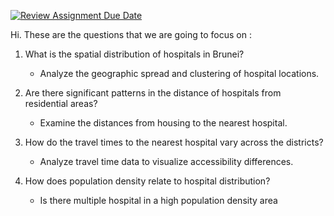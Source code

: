 [![Review Assignment Due Date](https://classroom.github.com/assets/deadline-readme-button-22041afd0340ce965d47ae6ef1cefeee28c7c493a6346c4f15d667ab976d596c.svg)](https://classroom.github.com/a/EM3FG0CJ)

Hi. These are the questions that we are going to focus on :

1. What is the spatial distribution of hospitals in Brunei?
   - Analyze the geographic spread and clustering of hospital locations.

2. Are there significant patterns in the distance of hospitals from residential areas?
   - Examine the distances from housing to the nearest hospital.

3. How do the travel times to the nearest hospital vary across the districts?
   - Analyze travel time data to visualize accessibility differences.

4. How does population density relate to hospital distribution?
   - Is there multiple hospital in a high population density area
